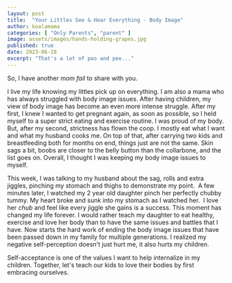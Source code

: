```yaml
---
layout: post
title:  "Your Littles See & Hear Everything - Body Image"
author: koalamama
categories: [ "Only Parents", "parent" ]
image: assets/images/hands-holding-grapes.jpg
published: true
date: 2023-06-28
excerpt: "That's a lot of poo and pee..."
---
```


So, I have another *mom fail* to share with you.

I live my life knowing my littles pick up on everything. I am also a mama who has always struggled with body image issues. After having children, my view of body image has become an even more intense struggle. After my first, I knew I wanted to get pregnant again, as soon as possible, so I held myself to a super strict eating and exercise routine. I was proud of my body. But, after my second, strictness has flown the coop. I mostly eat what I want and what my husband cooks me. On top of that, after carrying two kids and breastfeeding both for months on end, things just are not the same. Skin sags a bit, boobs are closer to the belly button than the collarbone, and the list goes on. Overall, I thought I was keeping my body image issues to myself.

This week, I was talking to my husband about the sag, rolls and extra jiggles, pinching my stomach and thighs to demonstrate my point.  A few minutes later, I watched my 2 year old daughter pinch her perfectly chubby tummy. My heart broke and sunk into my stomach as I watched her.  I love her *chub* and feel like every jiggle she gains is a success. This moment has changed my life forever. I would rather teach my daughter to eat healthy, exercise and love her body than to have the same issues and battles that I have. Now starts the hard work of ending the body image issues that have been passed down in my family for multiple generations. I realized my negative self-perception doesn't just hurt me, it also hurts my children.

Self-acceptance is one of the values I want to help internalize in my children. Together, let's teach our kids to love their bodies by first embracing ourselves.